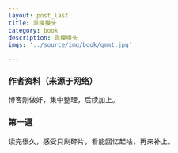 ```yaml
---
layout: post_last
title: 乖摸摸头
category: book
description: 乖摸摸头
imgs: '../source/img/book/gmmt.jpg'

---
```

### 作者资料（来源于网络）

博客刚做好，集中整理，后续加上。

### 第一遍

读完很久，感受只剩碎片，看能回忆起啥，再来补上。
 